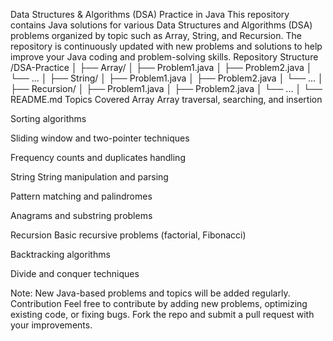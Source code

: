 Data Structures & Algorithms (DSA) Practice in Java
This repository contains Java solutions for various Data Structures and Algorithms (DSA) problems organized by topic such as Array,
String, and Recursion. The repository is continuously updated with new problems and solutions to help improve your Java coding and problem-solving skills.
Repository Structure
/DSA-Practice
│
├── Array/
│   ├── Problem1.java
│   ├── Problem2.java
│   └── ...
│
├── String/
│   ├── Problem1.java
│   ├── Problem2.java
│   └── ...
│
├── Recursion/
│   ├── Problem1.java
│   ├── Problem2.java
│   └── ...
│
└── README.md
Topics Covered
Array
Array traversal, searching, and insertion

Sorting algorithms

Sliding window and two-pointer techniques

Frequency counts and duplicates handling

String
String manipulation and parsing

Pattern matching and palindromes

Anagrams and substring problems

Recursion
Basic recursive problems (factorial, Fibonacci)

Backtracking algorithms

Divide and conquer techniques

Note: New Java-based problems and topics will be added regularly.
Contribution
Feel free to contribute by adding new problems, optimizing existing code, or fixing bugs. Fork the repo and submit a pull request with your improvements.
